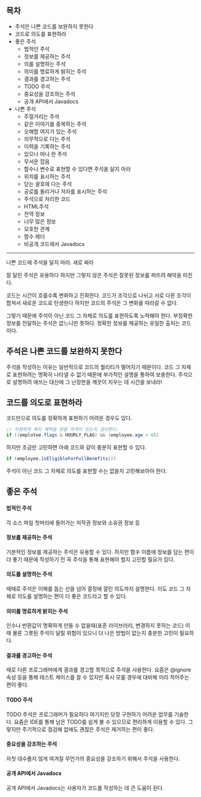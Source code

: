 ## 목차 ##
- 주석은 나쁜 코드를 보완하지 못한다
- 코드로 의도를 표현하라   
- 좋은 주석   
    - 법적인 주석   
    - 정보를 제공하는 주석   
    - 의를 설명하는 주석   
    - 의미를 명료하게 밝히는 주석   
    - 결과를 경고하는 주석    
    - TODO 주석    
    - 중요성을 강조하는 주석    
    - 공개 API에서 Javadocs
- 나쁜 주석
    - 주절거리는 주석
    - 같은 이야기를 중복하는 주석
    - 오해할 여지가 있는 주석
    - 의무적으로 다는 주석
    - 이력을 기록하는 주석
    - 있으나 마나 한 주석
    - 무서운 잡음
    - 함수나 변수로 표현할 수 있다면 주석을 달지 마라
    - 위치를 표시하는 주석
    - 닫는 괄호에 다는 주석
    - 공로를 돌리거나 저자를 표시하는 주석
    - 주석으로 처리한 코드
    - HTML주석
    - 전역 정보
    - 너무 많은 정보
    - 모호한 관계
    - 함수 헤더
    - 비공개 코드에서 Javadocs

-------------------------------------------------------------

나쁜 코드에 주석을 달지 마라. 새로 짜라

잘 달린 주석은 유용하다
하지만 그렇지 않은 주석은 잘못된 정보를 퍼뜨려 해악을 미친다.

코드는 시간이 흐를수록 변화하고 진화한다. 
코드가 조각으로 나뉘고 서로 다른 조각이 합쳐서 새로운 코드로 탄생한다
하지만 코드의 주석은 그 변화를 따라갈 수 없다.

그렇기 때문에 주석이 아닌 코드 그 자체로 의도를 표현하도록 노력해야 한다.
부정확한 정보를 전달하는 주석은 없느니만 못하다.
정확한 정보를 제공하는 유일한 출처는 코드이다.


## 주석은 나쁜 코드를 보완하지 못한다 ##
주석을 작성하는 이유는 일반적으로 코드의 퀄리티가 떨어지기 때문이다.
코드 그 자체로 표현하려는 명확히 나타낼 수 없기 때문에
부가적인 설명을 통하여 보충한다.
주석으로 설명하려 애쓰는 대신에 그 난장판을 깨끗이 치우는 데 시간을 보내라!

## 코드를 의도로 표현하라 ##
코드만으로 의도를 정확하게 표현하기 어려운 경우도 있다.

```java
// 직원에게 복지 혜택을 받을 자격이 있는지 검사한다. 
if ((emplotee.flags & HOURLY_FLAG) && (employee.age > 65)
```

하지만 조금만 고민하면 아래 코드와 같이 충분히 표현할 수 있다.

```java
if (employee.isEligibleForFullBenefits())
```

주석이 아닌 코드 그 자체로 의도를 표현할 수는 없을지 고민해보아야 한다.

## 좋은 주석 ##

#### 법적인 주석 
각 소스 파일 첫머리에 들어가는 저작권 정보와 소유권 정보 등

#### 정보를 제공하는 주석 
기본적인 정보를 제공하는 주석은 유용할 수 있다.
하지만 함수 이름에 정보를 담는 편이 더 좋기 때문에 작성하기 전
꼭 주석을 통해 표현해야 할지 고민할 필요가 있다.

#### 의도를 설명하는 주석
때때로 주석은 이해를 돕는 선을 넘어 결정에 깔린 의도까지 설명한다.
이도 코드 그 자체로 의도를 설명하는 편이 더 좋은 코드라고 할 수 있다.

#### 의미를 명료하게 밝히는 주석
인수나 반환값이 명확하게 만들 수 없을때(표준 라이브러리, 변경하지 못하는 코드)
이 때 물론 그릇된 주석이 달릴 위험이 있으니 
더 나은 방법이 없는지 충분한 고민이 필요하다.

#### 결과를 경고하는 주석    
때로 다른 프로그래머에게 결과를 경고할 목적으로 주석을 사용한다.
요즘은 @ignore 속성 등을 통해 테스트 케이스를 끌 수 있지만
혹시 모를 경우에 대비해 미리 적어주는 편이 좋다.

#### TODO 주석
TODO 주석은 프로그래머가 필요하다 여기지만 당장 구현하기 어려운 업무를 기술한다. 
요즘은 IDE를 통해 남은 TODO를 쉽게 볼 수 있으므로 편리하게 이용할 수 있다.
그렇지만 주기적으로 점검해 없애도 괜찮은 주석은 제거하는 편이 좋다.

#### 중요성을 강조하는 주석
자칫 대수롭지 않게 여겨질 무언가의 중요성을 강조하기 위해서 주석을 사용한다.

#### 공개 API에서 Javadocs
공개 API에서 Javadocs는 사용자가 코드를 작성하는 데 큰 도움이 된다.

